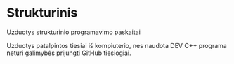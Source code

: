 # Strukturinis
Uzduotys strukturinio programavimo paskaitai


Uzduotys patalpintos tiesiai iš kompiuterio, nes naudota DEV C++ programa neturi galimybės prijungti GitHub tiesiogiai.
